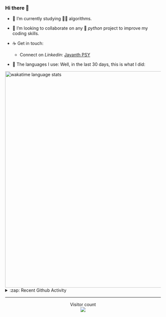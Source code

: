 ### Hi there 👋

- 🌱 I’m currently studying 🏇🏼  algorithms.

- 👯 I’m looking to collaborate on any :snake: *python* project to improve my coding skills.

- ☕ Get in touch:
  +  Connect on *Linkedin*: [Jayanth PSY](https://www.linkedin.com/in/jayanth-p-b3924812a/)

<!--- ⚡ Fun fact: *Python* is older than *C++* and *Java*. -->

- :memo: The languages I use: Well, in the last 30 days, this is what I did:

<img src="https://wakatime.com/share/@j_tesla/4d0b7d1e-6b31-4b03-accf-374d3ed5433f.png" alt="wakatime language stats" width="700"/>

<details>
  <summary>:zap: Recent Github Activity</summary>
  
<!--START_SECTION:activity-->
1. 🗣 Commented on [#32](https://github.com/grapheo12/iqps/issues/32) in [grapheo12/iqps](https://github.com/grapheo12/iqps)
2. 🗣 Commented on [#111](https://github.com/syrusakbary/validate_email/issues/111) in [syrusakbary/validate_email](https://github.com/syrusakbary/validate_email)
3. 🗣 Commented on [#32](https://github.com/grapheo12/iqps/issues/32) in [grapheo12/iqps](https://github.com/grapheo12/iqps)
4. 🎉 Merged PR [#1](https://github.com/j-tesla/portfolio-academic/pull/1) in [j-tesla/portfolio-academic](https://github.com/j-tesla/portfolio-academic)
5. 🎉 Merged PR [#2](https://github.com/j-tesla/portfolio-academic/pull/2) in [j-tesla/portfolio-academic](https://github.com/j-tesla/portfolio-academic)
<!--END_SECTION:activity-->

</details>

-----

<p align="center"> 
  Visitor count<br>
  <img src="https://profile-counter.glitch.me/j-tesla/count.svg" />
</p>












<!--
**j-tesla/j-tesla** is a ✨ _special_ ✨ repository because its `README.md` (this file) appears on your GitHub profile.

Here are some ideas to get you started:

- 🔭 I’m currently working on ...
- 🌱 I’m currently learning ...
- 👯 I’m looking to collaborate on ...
- 🤔 I’m looking for help with ...
- 💬 Ask me about ...
- 📫 How to reach me: ...
- 😄 Pronouns: ...
- ⚡ Fun fact: ...
-->

